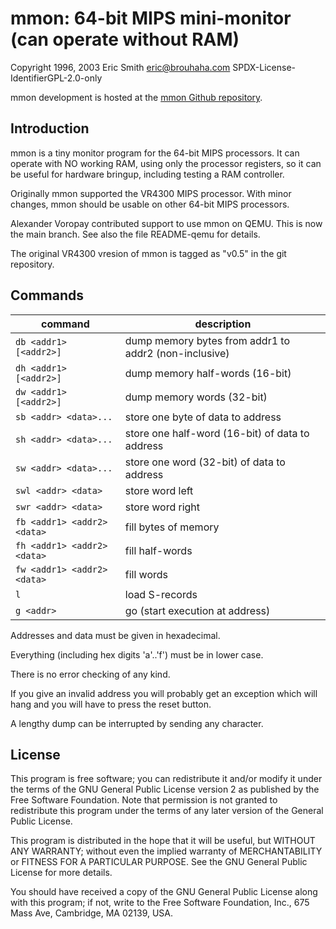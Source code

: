 # mmon: 64-bit MIPS mini-monitor (can operate without RAM)

Copyright 1996, 2003 Eric Smith <eric@brouhaha.com>
SPDX-License-IdentifierGPL-2.0-only

mmon development is hosted at the
[mmon Github repository](https://github.com/brouhaha/mmon).

## Introduction
mmon is a tiny monitor program for the 64-bit MIPS processors.  It can
operate with NO working RAM, using only the processor registers, so it
can be useful for hardware bringup, including testing a RAM controller.

Originally mmon supported the VR4300 MIPS processor. With minor changes,
mmon should be usable on other 64-bit MIPS processors.

Alexander Voropay contributed support to use mmon on QEMU. This is now
the main branch. See also the file README-qemu for details.

The original VR4300 vresion of mmon is tagged as "v0.5" in the git repository.

## Commands

| command                     | description |
| --------------------------- | ----------- |
| `db <addr1> [<addr2>]`      | dump memory bytes from addr1 to addr2 (non-inclusive) |
| `dh <addr1> [<addr2>]`      | dump memory half-words (16-bit) |
| `dw <addr1> [<addr2>]`      | dump memory words (32-bit) |
| `sb <addr> <data>...`       | store one byte of data to address |
| `sh <addr> <data>...`       | store one half-word (16-bit) of data to address |
| `sw <addr> <data>...`       | store one word (32-bit) of data to address |
| `swl <addr> <data>`         | store word left |
| `swr <addr> <data>`         | store word right |
| `fb <addr1> <addr2> <data>` | fill bytes of memory |
| `fh <addr1> <addr2> <data>` | fill half-words |
| `fw <addr1> <addr2> <data>` | fill words |
| `l`                         | load S-records |
| `g <addr>`                  | go (start execution at address) |

Addresses and data must be given in hexadecimal.

Everything (including hex digits 'a'..'f') must be in lower case.

There is no error checking of any kind.

If you give an invalid address you will probably get an exception which
will hang and you will have to press the reset button.

A lengthy dump can be interrupted by sending any character.


## License
This program is free software; you can redistribute it and/or modify it
under the terms of the GNU General Public License version 2 as published
by the Free Software Foundation.  Note that permission is not granted to
redistribute this program under the terms of any later version of the
General Public License.

This program is distributed in the hope that it will be useful, but
WITHOUT ANY WARRANTY; without even the implied warranty of
MERCHANTABILITY or FITNESS FOR A PARTICULAR PURPOSE.  See the GNU
General Public License for more details.

You should have received a copy of the GNU General Public License along
with this program; if not, write to the Free Software Foundation, Inc.,
675 Mass Ave, Cambridge, MA 02139, USA.
